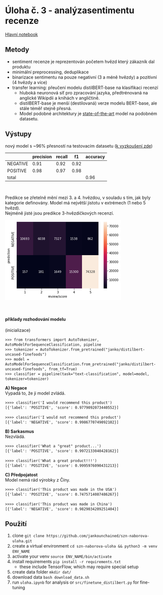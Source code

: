 # Úloha​ ​č.​ ​3​ ​-​ ​analýza​ ​sentimentu​ ​recenze

[Hlavní notebook](https://github.com/jankounchained/szn-naborova-uloha/blob/main/uloha.ipynb)

## Metody
- sentiment recenze je reprezentován početem hvězd který zákazník dal produktu
- minimální preprocessing, deduplikace
- binarizace sentimentu na pouze negativní (3 a méně hvězdy) a pozitivní (4 hvězdy a více)
- transfer learning: přeučení modelu distilBERT-base na klasifikaci recenzí
    - hluboká neuronová síť pro zpracování jazyka, předtrénovaná na anglické Wikipdii a knihách v angličtině.
    - distilBERT-base je menší (destilovaná) verze modelu BERT-base, ale stále téměř stejně přesná.
    - Model podobné architektury je [state-of-the-art](https://paperswithcode.com/sota/sentiment-analysis-on-amazon-review-polarity) model na podobném datasetu.

## Výstupy
nový model s ~96% přesností na testovacím datasetu ([k vyzkoušení zde](https://huggingface.co/janko/distilbert-uncased-finefoods))


|          | precision | recall | f1   | accuracy |
|----------|-----------|--------|------|----------|
| NEGATIVE | 0.91      | 0.92   | 0.92 |          |
| POSITIVE | 0.98      | 0.97   | 0.98 |          |
| total    |           |        |      | 0.96     |

<br>

Predikce se zřetelně mění mezi 3. a 4. hvězdou, v souladu s tím, jak byly kategorie definovány.
Model má největší jistotu v extrémech (1 nebo 5 hvězd).  
Nejméně jisté jsou predikce 3-hvězdičkových recenzí.

![confusion_matrix](fig/confusion_matrix.png)

<br>

#### příklady rozhodování modelu
(inicializace)
```
>>> from transformers import AutoTokenizer, AutoModelForSequenceClassification, pipeline
>>> tokenizer = AutoTokenizer.from_pretrained("janko/distilbert-uncased-finefoods")
>>> model = AutoModelForSequenceClassification.from_pretrained("janko/distilbert-uncased-finefoods", from_tf=True)
>>> classifier = pipeline(task="text-classification", model=model, tokenizer=tokenizer)
```


**A) Negace**  
Vypadá to, že ji model zvládá.

```{python}
>>>> classifier('I would recommend this product')
[{'label': 'POSITIVE', 'score': 0.9779092073440552}]

>>>> classifier('I would not recommend this product')
[{'label': 'NEGATIVE', 'score': 0.9986770749092102}]
```

**B) Sarkasmus**  
Nezvládá.
```{python}
>>>> classifier('What a "great" product...')
[{'label': 'POSITIVE', 'score': 0.9972133040428162}]

>>>> classifier('What a great product!!!')
[{'label': 'POSITIVE', 'score': 0.9995976090431213}]
```

**C) Předpojatost**  
Model nemá rád výrobky z Číny.
```{python}
>>>> classifier('This product was made in the USA')
[{'label': 'POSITIVE', 'score': 0.7475714087486267}]

>>>> classifier('This product was made in China')
[{'label': 'NEGATIVE', 'score': 0.9829034209251404}]
```

## Použití
1. clone `git clone https://github.com/jankounchained/szn-naborova-uloha.git`
2. create a virtual environment `cd szn-naborova-uloha && python3 -m venv ENV_NAME`
3. activate your venv `source ENV_NAME/bin/activate`
4. install requirements `pip install -r requirements.txt`
    - these include TensorFlow, which may require special setup
5. create data folder `mkdir dat/`
6. download data `bash download_data.sh`
7. run `uloha.ipynb` for analysis or `src/finetune_distilbert.py` for fine-tuning
